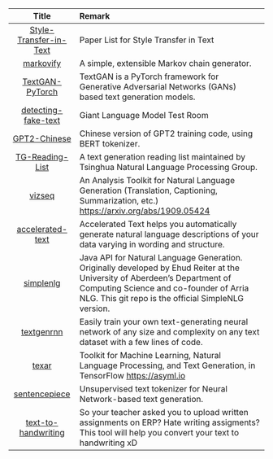 | Title | Remark |
| :----: | :---- |
| [Style-Transfer-in-Text](https://github.com/fuzhenxin/Style-Transfer-in-Text)|Paper List for Style Transfer in Text|
|[markovify](https://github.com/jsvine/markovify)|A simple, extensible Markov chain generator.|
|[TextGAN-PyTorch](https://github.com/williamSYSU/TextGAN-PyTorch)|TextGAN is a PyTorch framework for Generative Adversarial Networks (GANs) based text generation models.|
|[detecting-fake-text](https://github.com/HendrikStrobelt/detecting-fake-text)|Giant Language Model Test Room|
|[GPT2-Chinese](https://github.com/Morizeyao/GPT2-Chinese)|Chinese version of GPT2 training code, using BERT tokenizer.|
|[TG-Reading-List](https://github.com/THUNLP-MT/TG-Reading-List)|A text generation reading list maintained by Tsinghua Natural Language Processing Group.|
|[vizseq](https://github.com/facebookresearch/vizseq)|An Analysis Toolkit for Natural Language Generation (Translation, Captioning, Summarization, etc.) https://arxiv.org/abs/1909.05424|
|[accelerated-text](https://github.com/tokenmill/accelerated-text)|Accelerated Text helps you automatically generate natural language descriptions of your data varying in wording and structure.|
|[simplenlg](https://github.com/simplenlg/simplenlg)|Java API for Natural Language Generation. Originally developed by Ehud Reiter at the University of Aberdeen’s Department of Computing Science and co-founder of Arria NLG. This git repo is the official SimpleNLG version.|
|[textgenrnn](https://github.com/minimaxir/textgenrnn)|Easily train your own text-generating neural network of any size and complexity on any text dataset with a few lines of code.|
|[texar](https://github.com/asyml/texar)|Toolkit for Machine Learning, Natural Language Processing, and Text Generation, in TensorFlow https://asyml.io|
|[sentencepiece](https://github.com/google/sentencepiece)|Unsupervised text tokenizer for Neural Network-based text generation.|
|[text-to-handwriting](https://github.com/saurabhdaware/text-to-handwriting)|So your teacher asked you to upload written assignments on ERP? Hate writing assigments? This tool will help you convert your text to handwriting xD|